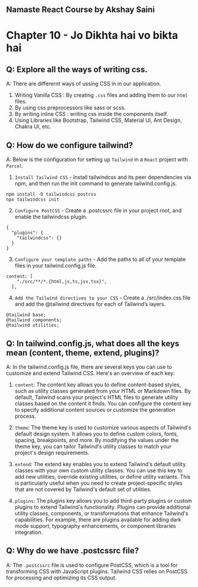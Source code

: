 ## Namaste React Course by Akshay Saini

# Chapter 10 - Jo Dikhta hai vo bikta hai

## Q: Explore all the ways of writing css.

A: There are differernt ways of ussing CSS in in our application.

1. Writing Vanilla CSS : By creating `.css` files and adding them to our `html` files.
2. By using css preprocessors like sass or scss.
3. By writing inline CSS : writing css inside the components itself.
4. Using Libraries like Bootstrap, Tailwind CSS, Material UI, Ant Design, Chakra UI, etc.

## Q: How do we configure tailwind?

A: Below is the configuration for setting up `Tailwind` in a `React` project with `Parcel`.

1. `Install Tailwind CSS` - Install tailwindcss and its peer dependencies via npm, and then run the init command to generate tailwind.config.js.

```
npm install -D tailwindcss postcss
npx tailwindcss init
```

2. `Configure PostCSS` - Create a .postcssrc file in your project root, and enable the tailwindcss plugin.

```
{
  "plugins": {
    "tailwindcss": {}
  }
}
```

3. `Configure your template paths` - Add the paths to all of your template files in your tailwind.config.js file.

```
content: [
    "./src/**/*.{html,js,ts,jsx,tsx}",
  ],
```

4. `Add the Tailwind directives to your CSS` - Create a ./src/index.css file and add the @tailwind directives for each of Tailwind’s layers.

```
@tailwind base;
@tailwind components;
@tailwind utilities;
```

## Q: In tailwind.config.js, what does all the keys mean (content, theme, extend, plugins)?

A: In the tailwind.config.js file, there are several keys you can use to customize and extend Tailwind CSS. Here's an overview of each key:

1. `content`: The content key allows you to define content-based styles, such as utility classes generated from your HTML or Markdown files. By default, Tailwind scans your project's HTML files to generate utility classes based on the content it finds. You can configure the content key to specify additional content sources or customize the generation process.

2. `theme`: The theme key is used to customize various aspects of Tailwind's default design system. It allows you to define custom colors, fonts, spacing, breakpoints, and more. By modifying the values under the theme key, you can tailor Tailwind's utility classes to match your project's design requirements.

3. `extend`: The extend key enables you to extend Tailwind's default utility classes with your own custom utility classes. You can use this key to add new utilities, override existing utilities, or define utility variants. This is particularly useful when you need to create project-specific styles that are not covered by Tailwind's default set of utilities.

4. `plugins`: The plugins key allows you to add third-party plugins or custom plugins to extend Tailwind's functionality. Plugins can provide additional utility classes, components, or transformations that enhance Tailwind's capabilities. For example, there are plugins available for adding dark mode support, typography enhancements, or component libraries integration.

## Q: Why do we have .postcssrc file?

A: The `.postcssrc` file is used to configure PostCSS, which is a tool for transforming CSS with JavaScript plugins. Tailwind CSS relies on PostCSS for processing and optimizing its CSS output.
